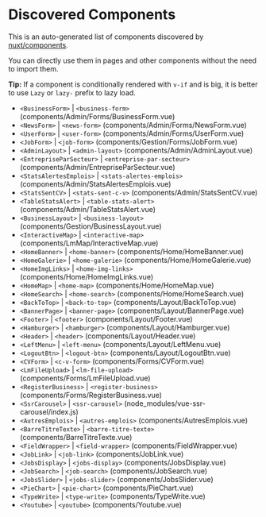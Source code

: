 # Discovered Components

This is an auto-generated list of components discovered by [nuxt/components](https://github.com/nuxt/components).

You can directly use them in pages and other components without the need to import them.

**Tip:** If a component is conditionally rendered with `v-if` and is big, it is better to use `Lazy` or `lazy-` prefix to lazy load.

- `<BusinessForm>` | `<business-form>` (components/Admin/Forms/BusinessForm.vue)
- `<NewsForm>` | `<news-form>` (components/Admin/Forms/NewsForm.vue)
- `<UserForm>` | `<user-form>` (components/Admin/Forms/UserForm.vue)
- `<JobForm>` | `<job-form>` (components/Gestion/Forms/JobForm.vue)
- `<AdminLayout>` | `<admin-layout>` (components/Admin/AdminLayout.vue)
- `<EntrepriseParSecteur>` | `<entreprise-par-secteur>` (components/Admin/EntrepriseParSecteur.vue)
- `<StatsAlertesEmplois>` | `<stats-alertes-emplois>` (components/Admin/StatsAlertesEmplois.vue)
- `<StatsSentCV>` | `<stats-sent-c-v>` (components/Admin/StatsSentCV.vue)
- `<TableStatsAlert>` | `<table-stats-alert>` (components/Admin/TableStatsAlert.vue)
- `<BusinessLayout>` | `<business-layout>` (components/Gestion/BusinessLayout.vue)
- `<InteractiveMap>` | `<interactive-map>` (components/LmMap/InteractiveMap.vue)
- `<HomeBanner>` | `<home-banner>` (components/Home/HomeBanner.vue)
- `<HomeGalerie>` | `<home-galerie>` (components/Home/HomeGalerie.vue)
- `<HomeImgLinks>` | `<home-img-links>` (components/Home/HomeImgLinks.vue)
- `<HomeMap>` | `<home-map>` (components/Home/HomeMap.vue)
- `<HomeSearch>` | `<home-search>` (components/Home/HomeSearch.vue)
- `<BackToTop>` | `<back-to-top>` (components/Layout/BackToTop.vue)
- `<BannerPage>` | `<banner-page>` (components/Layout/BannerPage.vue)
- `<Footer>` | `<footer>` (components/Layout/Footer.vue)
- `<Hamburger>` | `<hamburger>` (components/Layout/Hamburger.vue)
- `<Header>` | `<header>` (components/Layout/Header.vue)
- `<LeftMenu>` | `<left-menu>` (components/Layout/LeftMenu.vue)
- `<LogoutBtn>` | `<logout-btn>` (components/Layout/LogoutBtn.vue)
- `<CVForm>` | `<c-v-form>` (components/Forms/CVForm.vue)
- `<LmFileUpload>` | `<lm-file-upload>` (components/Forms/LmFileUpload.vue)
- `<RegisterBusiness>` | `<register-business>` (components/Forms/RegisterBusiness.vue)
- `<SsrCarousel>` | `<ssr-carousel>` (node_modules/vue-ssr-carousel/index.js)
- `<AutresEmplois>` | `<autres-emplois>` (components/AutresEmplois.vue)
- `<BarreTitreTexte>` | `<barre-titre-texte>` (components/BarreTitreTexte.vue)
- `<FieldWrapper>` | `<field-wrapper>` (components/FieldWrapper.vue)
- `<JobLink>` | `<job-link>` (components/JobLink.vue)
- `<JobsDisplay>` | `<jobs-display>` (components/JobsDisplay.vue)
- `<JobSearch>` | `<job-search>` (components/JobSearch.vue)
- `<JobsSlider>` | `<jobs-slider>` (components/JobsSlider.vue)
- `<PieChart>` | `<pie-chart>` (components/PieChart.vue)
- `<TypeWrite>` | `<type-write>` (components/TypeWrite.vue)
- `<Youtube>` | `<youtube>` (components/Youtube.vue)
